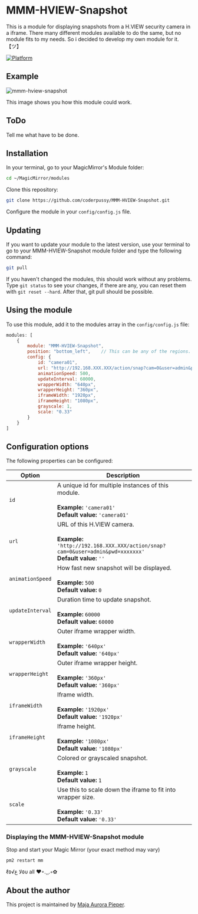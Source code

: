 # MMM-HVIEW-Snapshot

This is a module for displaying snapshots from a H.VIEW security camera in a iframe.
There many different modules available to do the same, but no module fits to my needs.
So i decided to develop my own module for it. 【ツ】

[![Platform](https://img.shields.io/badge/platform-MagicMirror-informational)](https://MagicMirror.builders)

## Example

![mmm-hview-snapshot](https://user-images.githubusercontent.com/55058372/223711928-af9605b1-2085-48d8-9958-bdc82be459fe.jpg)

This image shows you how this module could work.

## ToDo

Tell me what have to be done.

## Installation

In your terminal, go to your MagicMirror's Module folder:

````sh
cd ~/MagicMirror/modules
````

Clone this repository:

````sh
git clone https://github.com/coderpussy/MMM-HVIEW-Snapshot.git
````

Configure the module in your `config/config.js` file.

## Updating

If you want to update your module to the latest version, use your terminal to go to your MMM-HVIEW-Snapshot module folder and type the following command:

````sh
git pull
````

If you haven't changed the modules, this should work without any problems.
Type `git status` to see your changes, if there are any, you can reset them with `git reset --hard`. After that, git pull should be possible.

## Using the module

To use this module, add it to the modules array in the `config/config.js` file:
````js
modules: [
    {
        module: "MMM-HVIEW-Snapshot",
        position: "bottom_left",	// This can be any of the regions.
        config: {
            id: "camera01",
            url: "http://192.168.XXX.XXX/action/snap?cam=0&user=admin&pwd=xxxxxxx",
            animationSpeed: 500,
            updateInterval: 60000,
            wrapperWidth: "640px",
            wrapperHeight: "360px",
            iframeWidth: "1920px",
            iframeHeight: "1080px",
            grayscale: 1,
            scale: "0.33"
        }
    }
]
````

## Configuration options

The following properties can be configured:

| Option | Description
| ------ | -----------
| `id` | A unique id for multiple instances of this module. <br><br> **Example:** `'camera01'` <br> **Default value:** `'camera01'`
| `url` | URL of this H.VIEW camera. <br><br> **Example:** `'http://192.168.XXX.XXX/action/snap?cam=0&user=admin&pwd=xxxxxxx'` <br> **Default value:** `''`
| `animationSpeed` | How fast new snapshot will be displayed. <br><br> **Example:** `500` <br> **Default value:** `0`
| `updateInterval` | Duration time to update snapshot. <br><br> **Example:** `60000` <br> **Default value:** `60000`
| `wrapperWidth` | Outer iframe wrapper width. <br><br> **Example:** `'640px'` <br> **Default value:** `'640px'`
| `wrapperHeight` | Outer iframe wrapper height. <br><br> **Example:** `'360px'` <br> **Default value:** `'360px'`
| `iframeWidth` | Iframe width. <br><br> **Example:** `'1920px'` <br> **Default value:** `'1920px'`
| `iframeHeight` | Iframe height. <br><br> **Example:** `'1080px'` <br> **Default value:** `'1080px'`
| `grayscale` | Colored or grayscaled snapshot. <br><br> **Example:** `1` <br> **Default value:** `1`
| `scale` | Use this to scale down the iframe to fit into wrapper size. <br><br> **Example:** `'0.33'` <br> **Default value:** `'0.33'`

### Displaying the MMM-HVIEW-Snapshot module

Stop and start your Magic Mirror (your exact method may vary)

````sh
pm2 restart mm
````

ℓ٥ﻻ ﻉ√٥υ all ❤◦.¸¸.◦✿

## About the author

This project is maintained by [Maja Aurora Pieper](https://github.com/coderpussy).